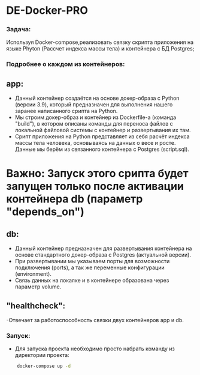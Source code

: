 # DE-Docker-PRO

### Задача:

Используя Docker-compose,реализовать связку  скрипта приложения на языке Phyton (Рассчет индекса массы тела) и контейнера с БД Postgres;

### Подробнее о каждом из контейнеров:

## app:

- Данный контейнер создаётся на основе докер-образа с Python (версии 3.9), который предназначен для выполнения нашего заранее написанного срипта на Python.
- Мы строим докер-образ и контейнер из Dockerfile-а (команда "build"), в котором описаны команды для переноса файлов с локальной файловой системы с контейнер и развертывания их там.
- Срипт приложения на Python представляет из себя расчёт индекса массы тела человека, основываясь на данных о весе и росте. Данные мы берём из связанного контейнера с Postgres (script.sql).

# Важно: Запуск этого срипта будет запущен только после активации контейнера db (параметр "depends_on")

## db:

- Данный контейнер предназначен для развертывания контейнера на основе стандартного докер-образа с Postgres (актуальной  версии). 
- При развертывании мы указываем порты для возможности подключения (ports), а так же переменные конфигурации (environment). 
- Связь данных на локалке и в контейнере образована через параметр volume.

## "healthcheck":

-Отвечает за работоспособность связки двух контейнеров app и db.

### Запуск:
- Для запуска проекта необходимо просто набрать команду из директории проекта:

```sh
    docker-compose up -d
```

